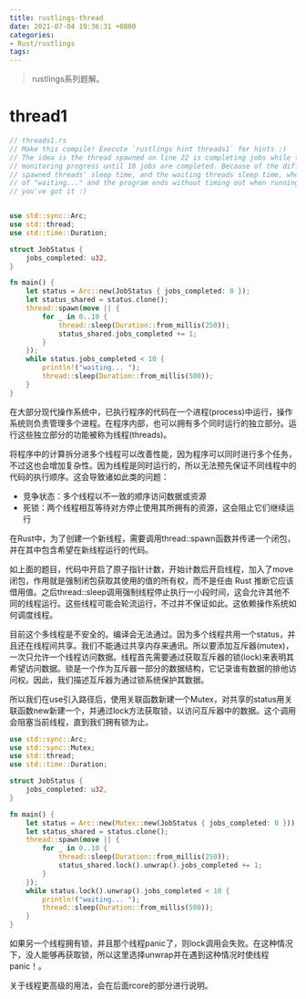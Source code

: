 ```yaml
---
title: rustlings-thread
date: 2021-07-04 19:36:31 +0800
categories:
- Rust/rustlings
tags: 
---
```


> rustlings系列题解。




# thread1
```rust
// threads1.rs
// Make this compile! Execute `rustlings hint threads1` for hints :)
// The idea is the thread spawned on line 22 is completing jobs while the main thread is
// monitoring progress until 10 jobs are completed. Because of the difference between the
// spawned threads' sleep time, and the waiting threads sleep time, when you see 6 lines
// of "waiting..." and the program ends without timing out when running,
// you've got it :)


use std::sync::Arc;
use std::thread;
use std::time::Duration;

struct JobStatus {
    jobs_completed: u32,
}

fn main() {
    let status = Arc::new(JobStatus { jobs_completed: 0 });
    let status_shared = status.clone();
    thread::spawn(move || {
        for _ in 0..10 {
            thread::sleep(Duration::from_millis(250));
            status_shared.jobs_completed += 1;
        }
    });
    while status.jobs_completed < 10 {
        println!("waiting... ");
        thread::sleep(Duration::from_millis(500));
    }
}
```

在大部分现代操作系统中，已执行程序的代码在一个进程(process)中运行，操作系统则负责管理多个进程。在程序内部，也可以拥有多个同时运行的独立部分。运行这些独立部分的功能被称为线程(threads)。

将程序中的计算拆分进多个线程可以改善性能，因为程序可以同时进行多个任务，不过这也会增加复杂性。因为线程是同时运行的，所以无法预先保证不同线程中的代码的执行顺序。这会导致诸如此类的问题：

* 竞争状态：多个线程以不一致的顺序访问数据或资源
* 死锁：两个线程相互等待对方停止使用其所拥有的资源，这会阻止它们继续运行

在Rust中，为了创建一个新线程，需要调用thread::spawn函数并传递一个闭包，并在其中包含希望在新线程运行的代码。

如上面的题目，代码中开启了原子指针计数，开始计数后开启线程，加入了move闭包，作用就是强制闭包获取其使用的值的所有权，而不是任由 Rust 推断它应该借用值。之后thread::sleep调用强制线程停止执行一小段时间，这会允许其他不同的线程运行。这些线程可能会轮流运行，不过并不保证如此。这依赖操作系统如何调度线程。

目前这个多线程是不安全的。编译会无法通过。因为多个线程共用一个status，并且还在线程间共享。我们不能通过共享内存来通讯。所以要添加互斥器(mutex)，一次只允许一个线程访问数据。线程首先需要通过获取互斥器的锁(lock)来表明其希望访问数据。锁是一个作为互斥器一部分的数据结构，它记录谁有数据的排他访问权。因此，我们描述互斥器为通过锁系统保护其数据。

所以我们在use引入路径后，使用关联函数新建一个Mutex<T>，对共享的status用关联函数new新建一个，并通过lock方法获取锁，以访问互斥器中的数据。这个调用会阻塞当前线程，直到我们拥有锁为止。

```rust
use std::sync::Arc;
use std::sync::Mutex;
use std::thread;
use std::time::Duration;

struct JobStatus {
    jobs_completed: u32,
}

fn main() {
    let status = Arc::new(Mutex::new(JobStatus { jobs_completed: 0 }));
    let status_shared = status.clone();
    thread::spawn(move || {
        for _ in 0..10 {
            thread::sleep(Duration::from_millis(250));
            status_shared.lock().unwrap().jobs_completed += 1;
        }
    });
    while status.lock().unwrap().jobs_completed < 10 {
        println!("waiting... ");
        thread::sleep(Duration::from_millis(500));
    }
}
```

如果另一个线程拥有锁，并且那个线程panic了，则lock调用会失败。在这种情况下，没人能够再获取锁，所以这里选择unwrap并在遇到这种情况时使线程panic！。

关于线程更高级的用法，会在后面rcore的部分进行说明。